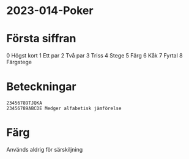 # 2023-014-Poker

# Första siffran

0 Högst kort
1 Ett par
2 Två par
3 Triss
4 Stege
5 Färg
6 Kåk
7 Fyrtal
8 Färgstege

# Beteckningar
```
23456789TJQKA
23456789ABCDE Medger alfabetisk jämförelse
```

# Färg
Används aldrig för särskiljning
